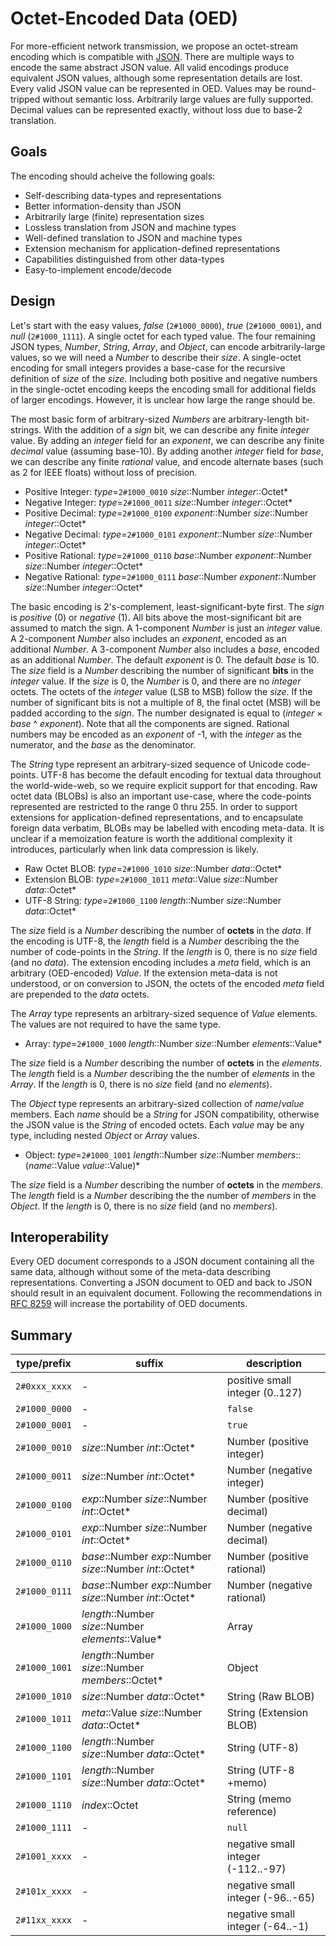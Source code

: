 # Octet-Encoded Data (OED)

For more-efficient network transmission,
we propose an octet-stream encoding
which is compatible with [JSON](http://www.ecma-international.org/publications/files/ECMA-ST/ECMA-404.pdf).
There are multiple ways to encode the same abstract JSON value.
All valid encodings produce equivalent JSON values,
although some representation details are lost.
Every valid JSON value can be represented in OED.
Values may be round-tripped without semantic loss.
Arbitrarily large values are fully supported.
Decimal values can be represented exactly,
without loss due to base-2 translation.

## Goals

The encoding should acheive the following goals:

  * Self-describing data-types and representations
  * Better information-density than JSON
  * Arbitrarily large (finite) representation sizes
  * Lossless translation from JSON and machine types
  * Well-defined translation to JSON and machine types
  * Extension mechanism for application-defined representations
  * Capabilities distinguished from other data-types
  * Easy-to-implement encode/decode

## Design

Let's start with the easy values,
_false_ (`2#1000_0000`),
_true_ (`2#1000_0001`),
and _null_ (`2#1000_1111`).
A single octet for each typed value.
The four remaining JSON types,
_Number_, _String_, _Array_, and _Object_,
can encode arbitrarily-large values,
so we will need a _Number_ to describe their _size_.
A single-octet encoding for small integers
provides a base-case for the recursive definition
of _size_ of the _size_.
Including both positive and negative numbers
in the single-octet encoding
keeps the encoding small
for additional fields of larger encodings.
However, it is unclear how large the range should be.

The most basic form of arbitrary-sized _Numbers_
are arbitrary-length bit-strings.
With the addition of a _sign_ bit,
we can describe any finite _integer_ value.
By adding an _integer_ field for an _exponent_,
we can describe any finite _decimal_ value (assuming base-10).
By adding another _integer_ field for _base_,
we can describe any finite _rational_ value,
and encode alternate bases (such as 2 for IEEE floats)
without loss of precision.

  * Positive Integer: _type_=`2#1000_0010` _size_::Number _integer_::Octet\*
  * Negative Integer: _type_=`2#1000_0011` _size_::Number _integer_::Octet\*
  * Positive Decimal: _type_=`2#1000_0100` _exponent_::Number _size_::Number _integer_::Octet\*
  * Negative Decimal: _type_=`2#1000_0101` _exponent_::Number _size_::Number _integer_::Octet\*
  * Positive Rational: _type_=`2#1000_0110` _base_::Number _exponent_::Number _size_::Number _integer_::Octet\*
  * Negative Rational: _type_=`2#1000_0111` _base_::Number _exponent_::Number _size_::Number _integer_::Octet\*

The basic encoding is 2's-complement, least-significant-byte first.
The _sign_ is _positive_ (0) or _negative_ (1).
All bits above the most-significant bit are assumed to match the sign.
A 1-component _Number_ is just an _integer_ value.
A 2-component _Number_ also includes an _exponent_,
encoded as an additional _Number_.
A 3-component _Number_ also includes a _base_,
encoded as an additional _Number_.
The default _exponent_ is 0.
The default _base_ is 10.
The _size_ field is a _Number_ describing
the number of significant **bits** in the _integer_ value.
If the _size_ is 0, the _Number_ is 0, and there are no _integer_ octets.
The octets of the _integer_ value (LSB to MSB) follow the _size_.
If the number of significant bits is not a multiple of 8,
the final octet (MSB) will be padded according to the _sign_.
The number designated is equal to (_integer_ × _base_ ^ _exponent_).
Note that all the components are signed.
Rational numbers may be encoded as an _exponent_ of -1,
with the _integer_ as the numerator, and the _base_ as the denominator.

The _String_ type represent an arbitrary-sized sequence of Unicode code-points.
UTF-8 has become the default encoding for textual data throughout the world-wide-web,
so we require explicit support for that encoding.
Raw octet data (BLOBs) is also an important use-case,
where the code-points represented are restricted to the range 0 thru 255.
In order to support extensions for application-defined representations,
and to encapsulate foreign data verbatim,
BLOBs may be labelled with encoding meta-data.
It is unclear if a memoization feature
is worth the additional complexity it introduces,
particularly when link data compression is likely.

  * Raw Octet BLOB: _type_=`2#1000_1010` _size_::Number _data_::Octet\*
  * Extension BLOB: _type_=`2#1000_1011` _meta_::Value _size_::Number _data_::Octet\*
  * UTF-8 String: _type_=`2#1000_1100` _length_::Number _size_::Number _data_::Octet\*

The _size_ field is a _Number_ describing
the number of **octets** in the _data_.
If the encoding is UTF-8,
the _length_ field is a _Number_ describing the
the number of code-points in the _String_.
If the _length_ is 0, there is no _size_ field (and no _data_).
The extension encoding includes a _meta_ field,
which is an arbitrary (OED-encoded) _Value_.
If the extension meta-data is not understood,
or on conversion to JSON,
the octets of the encoded _meta_ field
are prepended to the _data_ octets.

The _Array_ type represents an arbitrary-sized sequence of _Value_ elements.
The values are not required to have the same type.

  * Array: _type_=`2#1000_1000` _length_::Number _size_::Number _elements_::Value\*

The _size_ field is a _Number_ describing
the number of **octets** in the _elements_.
The _length_ field is a _Number_ describing the
the number of _elements_ in the _Array_.
If the _length_ is 0, there is no _size_ field (and no _elements_).

The _Object_ type represents an arbitrary-sized collection of _name_/_value_ members.
Each _name_ should be a _String_ for JSON compatibility,
otherwise the JSON value is the _String_ of encoded octets.
Each _value_ may be any type,
including nested _Object_ or _Array_ values.

  * Object: _type_=`2#1000_1001` _length_::Number _size_::Number _members_::(_name_::Value _value_::Value)\*

The _size_ field is a _Number_ describing
the number of **octets** in the _members_.
The _length_ field is a _Number_ describing the
the number of _members_ in the _Object_.
If the _length_ is 0, there is no _size_ field (and no _members_).

## Interoperability

Every OED document corresponds to a JSON document
containing all the same data,
although without some of the meta-data describing representations.
Converting a JSON document to OED and back to JSON
should result in an equivalent document.
Following the recommendations in [RFC 8259](https://www.rfc-editor.org/rfc/rfc8259)
will increase the portability of OED documents.

## Summary

type/prefix   | suffix                                                     | description
--------------|------------------------------------------------------------|--------------
`2#0xxx_xxxx` | -                                                          | positive small integer (0..127)
`2#1000_0000` | -                                                          | `false`
`2#1000_0001` | -                                                          | `true`
`2#1000_0010` | _size_::Number _int_::Octet\*                              | Number (positive integer)
`2#1000_0011` | _size_::Number _int_::Octet\*                              | Number (negative integer)
`2#1000_0100` | _exp_::Number _size_::Number _int_::Octet\*                | Number (positive decimal)
`2#1000_0101` | _exp_::Number _size_::Number _int_::Octet\*                | Number (negative decimal)
`2#1000_0110` | _base_::Number _exp_::Number _size_::Number _int_::Octet\* | Number (positive rational)
`2#1000_0111` | _base_::Number _exp_::Number _size_::Number _int_::Octet\* | Number (negative rational)
`2#1000_1000` | _length_::Number _size_::Number _elements_::Value\*        | Array
`2#1000_1001` | _length_::Number _size_::Number _members_::Octet\*         | Object
`2#1000_1010` | _size_::Number _data_::Octet\*                             | String (Raw BLOB)
`2#1000_1011` | _meta_::Value _size_::Number _data_::Octet\*               | String (Extension BLOB)
`2#1000_1100` | _length_::Number _size_::Number _data_::Octet\*            | String (UTF-8)
`2#1000_1101` | _length_::Number _size_::Number _data_::Octet\*            | String (UTF-8 +memo)
`2#1000_1110` | _index_::Octet                                             | String (memo reference)
`2#1000_1111` | -                                                          | `null`
`2#1001_xxxx` | -                                                          | negative small integer (-112..-97)
`2#101x_xxxx` | -                                                          | negative small integer (-96..-65)
`2#11xx_xxxx` | -                                                          | negative small integer (-64..-1)
